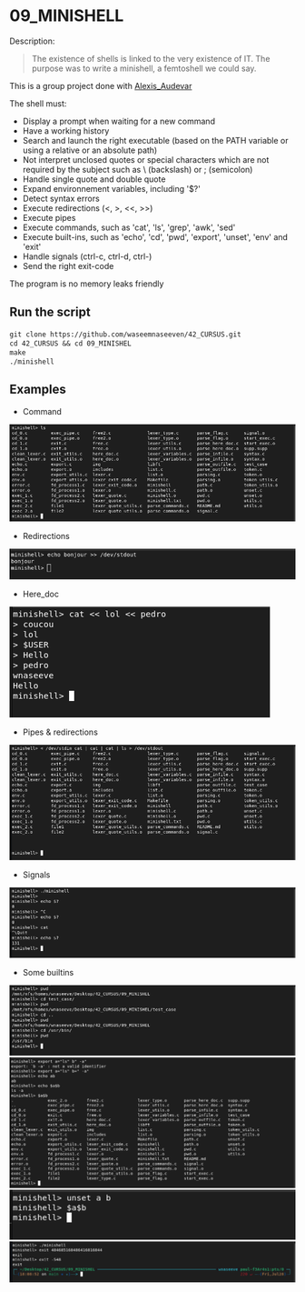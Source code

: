 # 09_MINISHELL

Description:
> The existence of shells is linked to the very existence of IT. The purpose was to write a minishell, a femtoshell we could say.

This is a group project done with [Alexis_Audevar](https://profile.intra.42.fr/users/aaudevar#)

The shell must:

- Display a prompt when waiting for a new command
- Have a working history
- Search and launch the right executable (based on the PATH variable or using a relative or an absolute path)
- Not interpret  unclosed quotes or special characters which are not required by the subject such as \ (backslash) or ; (semicolon)
- Handle single quote and double quote
- Expand environnement variables, including '$?'
- Detect syntax errors
- Execute redirections (<, >, <<, >>)
- Execute pipes
- Execute commands, such as 'cat', 'ls', 'grep', 'awk', 'sed'
- Execute built-ins, such as 'echo', 'cd', 'pwd', 'export', 'unset', 'env' and 'exit'
- Handle signals (ctrl-c, ctrl-d, ctrl-\)
- Send the right exit-code

The program is no memory leaks friendly

## Run the script

```
git clone https://github.com/waseemnaseeven/42_CURSUS.git
cd 42_CURSUS && cd 09_MINISHEL
make
./minishell
```

## Examples

- Command

![Screenshot](img/command.png)

- Redirections

![Screenshot](img/redirection.png)

- Here_doc

![Screenshot](img/here_doc.png)

- Pipes & redirections

![Screenshot](img/pipes.png)

- Signals

![Screenshot](img/signals.png)

- Some builtins

![Screenshot](img/pwd&cd.png)
![Screenshot](img/export.png)
![Screenshot](img/unset.png)
![Screenshot](img/exit.png)
